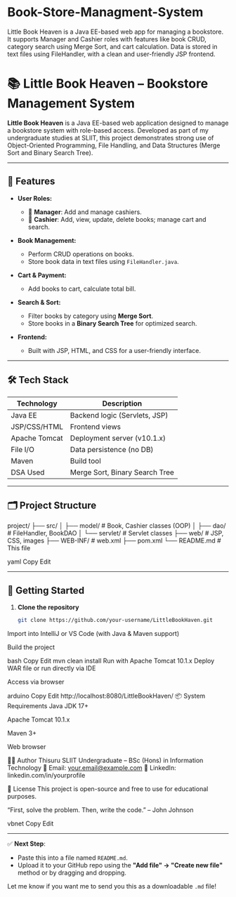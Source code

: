 # Book-Store-Managment-System
Little Book Heaven is a Java EE-based web app for managing a bookstore. It supports Manager and Cashier roles with features like book CRUD, category search using Merge Sort, and cart calculation. Data is stored in text files using FileHandler, with a clean and user-friendly JSP frontend.

# 📚 Little Book Heaven – Bookstore Management System

**Little Book Heaven** is a Java EE-based web application designed to manage a bookstore system with role-based access. Developed as part of my undergraduate studies at SLIIT, this project demonstrates strong use of Object-Oriented Programming, File Handling, and Data Structures (Merge Sort and Binary Search Tree).

---

## 🔧 Features

- **User Roles:**
  - 👤 **Manager**: Add and manage cashiers.
  - 👤 **Cashier**: Add, view, update, delete books; manage cart and search.

- **Book Management:**
  - Perform CRUD operations on books.
  - Store book data in text files using `FileHandler.java`.

- **Cart & Payment:**
  - Add books to cart, calculate total bill.

- **Search & Sort:**
  - Filter books by category using **Merge Sort**.
  - Store books in a **Binary Search Tree** for optimized search.

- **Frontend:**
  - Built with JSP, HTML, and CSS for a user-friendly interface.

---

## 🛠️ Tech Stack

| Technology    | Description                        |
|---------------|------------------------------------|
| Java EE       | Backend logic (Servlets, JSP)      |
| JSP/CSS/HTML  | Frontend views                     |
| Apache Tomcat | Deployment server (v10.1.x)        |
| File I/O      | Data persistence (no DB)           |
| Maven         | Build tool                         |
| DSA Used      | Merge Sort, Binary Search Tree     |

---

## 🗂️ Project Structure

project/
├── src/
│ ├── model/ # Book, Cashier classes (OOP)
│ ├── dao/ # FileHandler, BookDAO
│ └── servlet/ # Servlet classes
├── web/ # JSP, CSS, images
├── WEB-INF/ # web.xml
├── pom.xml
└── README.md # This file

yaml
Copy
Edit

---

## 🚀 Getting Started

1. **Clone the repository**  
   ```bash
   git clone https://github.com/your-username/LittleBookHaven.git
Import into IntelliJ or VS Code (with Java & Maven support)

Build the project

bash
Copy
Edit
mvn clean install
Run with Apache Tomcat 10.1.x
Deploy WAR file or run directly via IDE

Access via browser

arduino
Copy
Edit
http://localhost:8080/LittleBookHaven/
📦 System Requirements
Java JDK 17+

Apache Tomcat 10.1.x

Maven 3+

Web browser

🧑‍💻 Author
Thisuru
SLIIT Undergraduate – BSc (Hons) in Information Technology
📧 Email: your.email@example.com
🔗 LinkedIn: linkedin.com/in/yourprofile

📜 License
This project is open-source and free to use for educational purposes.

“First, solve the problem. Then, write the code.” – John Johnson

vbnet
Copy
Edit

---

✅ **Next Step**:  
- Paste this into a file named `README.md`.
- Upload it to your GitHub repo using the **"Add file" → "Create new file"** method or by dragging and dropping.

Let me know if you want me to send you this as a downloadable `.md` file!
